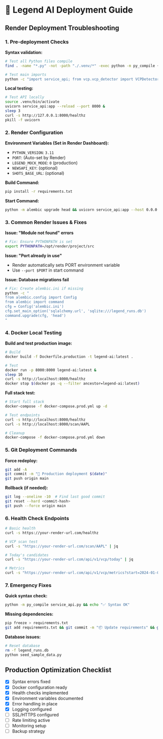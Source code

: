 # 🚀 Legend AI Deployment Guide

## Render Deployment Troubleshooting

### 1. Pre-deployment Checks

**Syntax validation:**
```bash
# Test all Python files compile
find . -name "*.py" -not -path "./.venv/*" -exec python -m py_compile {} \;

# Test main imports
python -c "import service_api; from vcp.vcp_detector import VCPDetector; print('✅ Imports OK')"
```

**Local testing:**
```bash
# Test API locally
source .venv/bin/activate
uvicorn service_api:app --reload --port 8000 &
sleep 3
curl -s http://127.0.0.1:8000/healthz
pkill -f uvicorn
```

### 2. Render Configuration

**Environment Variables (Set in Render Dashboard):**
- `PYTHON_VERSION`: `3.11`
- `PORT`: (Auto-set by Render)
- `LEGEND_MOCK_MODE`: `0` (production)
- `NEWSAPI_KEY`: (optional)
- `SHOTS_BASE_URL`: (optional)

**Build Command:**
```bash
pip install -r requirements.txt
```

**Start Command:**
```bash
python -m alembic upgrade head && uvicorn service_api:app --host 0.0.0.0 --port $PORT --workers 1
```

### 3. Common Render Issues & Fixes

**Issue: "Module not found" errors**
```bash
# Fix: Ensure PYTHONPATH is set
export PYTHONPATH=/opt/render/project/src
```

**Issue: "Port already in use"**
- Render automatically sets PORT environment variable
- Use `--port $PORT` in start command

**Issue: Database migrations fail**
```bash
# Fix: Create alembic.ini if missing
python -c "
from alembic.config import Config
from alembic import command
cfg = Config('alembic.ini')
cfg.set_main_option('sqlalchemy.url', 'sqlite:///legend_runs.db')
command.upgrade(cfg, 'head')
"
```

### 4. Docker Local Testing

**Build and test production image:**
```bash
# Build
docker build -f Dockerfile.production -t legend-ai:latest .

# Test
docker run -p 8000:8000 legend-ai:latest &
sleep 10
curl -s http://localhost:8000/healthz
docker stop $(docker ps -q --filter ancestor=legend-ai:latest)
```

**Full stack test:**
```bash
# Start full stack
docker-compose -f docker-compose.prod.yml up -d

# Test endpoints
curl -s http://localhost:8000/healthz
curl -s http://localhost:8000/scan/AAPL

# Cleanup
docker-compose -f docker-compose.prod.yml down
```

### 5. Git Deployment Commands

**Force redeploy:**
```bash
git add -A
git commit -m "🚀 Production deployment $(date)"
git push origin main
```

**Rollback (if needed):**
```bash
git log --oneline -10  # Find last good commit
git reset --hard <commit-hash>
git push --force origin main
```

### 6. Health Check Endpoints

```bash
# Basic health
curl -s https://your-render-url.com/healthz

# VCP scan test
curl -s "https://your-render-url.com/scan/AAPL" | jq

# Today's candidates
curl -s "https://your-render-url.com/api/v1/vcp/today" | jq

# Metrics
curl -s "https://your-render-url.com/api/v1/vcp/metrics?start=2024-01-01&end=2024-12-31" | jq
```

### 7. Emergency Fixes

**Quick syntax check:**
```bash
python -m py_compile service_api.py && echo "✅ Syntax OK"
```

**Missing dependencies:**
```bash
pip freeze > requirements.txt
git add requirements.txt && git commit -m "📦 Update requirements" && git push
```

**Database issues:**
```bash
# Reset database
rm -f legend_runs.db
python seed_sample_data.py
```

## Production Optimization Checklist

- [x] Syntax errors fixed
- [x] Docker configuration ready  
- [x] Health checks implemented
- [x] Environment variables documented
- [x] Error handling in place
- [x] Logging configured
- [ ] SSL/HTTPS configured
- [ ] Rate limiting active
- [ ] Monitoring setup
- [ ] Backup strategy